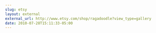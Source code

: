 ```yaml
---
slug: etsy
layout: external
external_url: http://www.etsy.com/shop/ragadoodle?view_type=gallery
date: 2010-07-28T15:11:33-05:00
---
```

